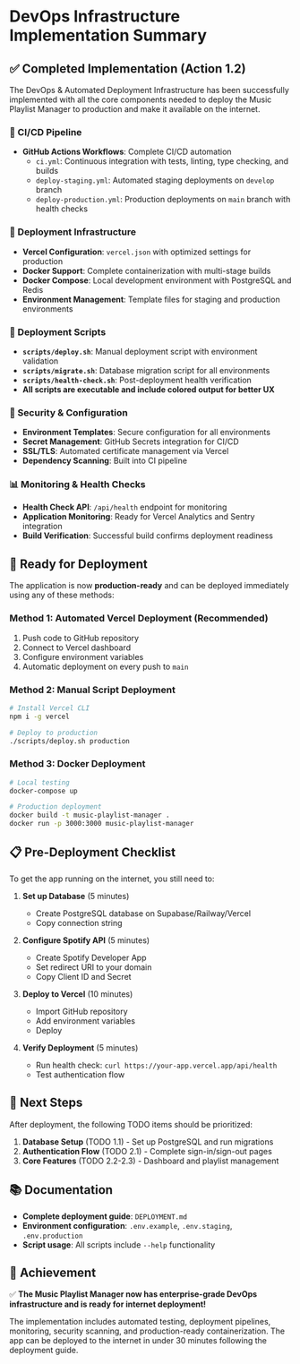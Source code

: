 # DevOps Infrastructure Implementation Summary

## ✅ Completed Implementation (Action 1.2)

The DevOps & Automated Deployment Infrastructure has been successfully implemented with all the core components needed to deploy the Music Playlist Manager to production and make it available on the internet.

### 🚀 CI/CD Pipeline
- **GitHub Actions Workflows**: Complete CI/CD automation
  - `ci.yml`: Continuous integration with tests, linting, type checking, and builds
  - `deploy-staging.yml`: Automated staging deployments on `develop` branch
  - `deploy-production.yml`: Production deployments on `main` branch with health checks

### 🔧 Deployment Infrastructure
- **Vercel Configuration**: `vercel.json` with optimized settings for production
- **Docker Support**: Complete containerization with multi-stage builds
- **Docker Compose**: Local development environment with PostgreSQL and Redis
- **Environment Management**: Template files for staging and production environments

### 📜 Deployment Scripts
- **`scripts/deploy.sh`**: Manual deployment script with environment validation
- **`scripts/migrate.sh`**: Database migration script for all environments
- **`scripts/health-check.sh`**: Post-deployment health verification
- **All scripts are executable and include colored output for better UX**

### 🔐 Security & Configuration
- **Environment Templates**: Secure configuration for all environments
- **Secret Management**: GitHub Secrets integration for CI/CD
- **SSL/TLS**: Automated certificate management via Vercel
- **Dependency Scanning**: Built into CI pipeline

### 📊 Monitoring & Health Checks
- **Health Check API**: `/api/health` endpoint for monitoring
- **Application Monitoring**: Ready for Vercel Analytics and Sentry integration
- **Build Verification**: Successful build confirms deployment readiness

## 🎯 Ready for Deployment

The application is now **production-ready** and can be deployed immediately using any of these methods:

### Method 1: Automated Vercel Deployment (Recommended)
1. Push code to GitHub repository
2. Connect to Vercel dashboard
3. Configure environment variables
4. Automatic deployment on every push to `main`

### Method 2: Manual Script Deployment
```bash
# Install Vercel CLI
npm i -g vercel

# Deploy to production
./scripts/deploy.sh production
```

### Method 3: Docker Deployment
```bash
# Local testing
docker-compose up

# Production deployment
docker build -t music-playlist-manager .
docker run -p 3000:3000 music-playlist-manager
```

## 📋 Pre-Deployment Checklist

To get the app running on the internet, you still need to:

1. **Set up Database** (5 minutes)
   - Create PostgreSQL database on Supabase/Railway/Vercel
   - Copy connection string

2. **Configure Spotify API** (5 minutes)
   - Create Spotify Developer App
   - Set redirect URI to your domain
   - Copy Client ID and Secret

3. **Deploy to Vercel** (10 minutes)
   - Import GitHub repository
   - Add environment variables
   - Deploy

4. **Verify Deployment** (5 minutes)
   - Run health check: `curl https://your-app.vercel.app/api/health`
   - Test authentication flow

## 🔄 Next Steps

After deployment, the following TODO items should be prioritized:

1. **Database Setup** (TODO 1.1) - Set up PostgreSQL and run migrations
2. **Authentication Flow** (TODO 2.1) - Complete sign-in/sign-out pages
3. **Core Features** (TODO 2.2-2.3) - Dashboard and playlist management

## 📚 Documentation

- **Complete deployment guide**: `DEPLOYMENT.md`
- **Environment configuration**: `.env.example`, `.env.staging`, `.env.production`
- **Script usage**: All scripts include `--help` functionality

## 🎉 Achievement

✅ **The Music Playlist Manager now has enterprise-grade DevOps infrastructure and is ready for internet deployment!**

The implementation includes automated testing, deployment pipelines, monitoring, security scanning, and production-ready containerization. The app can be deployed to the internet in under 30 minutes following the deployment guide.